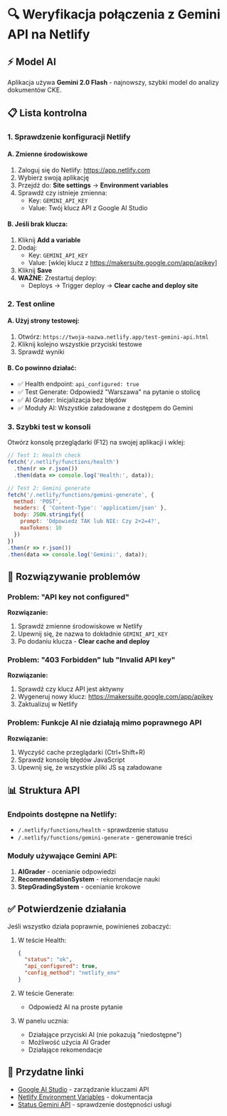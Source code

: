 # 🔍 Weryfikacja połączenia z Gemini API na Netlify

## ⚡ Model AI
Aplikacja używa **Gemini 2.0 Flash** - najnowszy, szybki model do analizy dokumentów CKE.

## 📋 Lista kontrolna

### 1. **Sprawdzenie konfiguracji Netlify**

#### A. Zmienne środowiskowe
1. Zaloguj się do Netlify: https://app.netlify.com
2. Wybierz swoją aplikację
3. Przejdź do: **Site settings** → **Environment variables**
4. Sprawdź czy istnieje zmienna:
   - Key: `GEMINI_API_KEY`
   - Value: Twój klucz API z Google AI Studio

#### B. Jeśli brak klucza:
1. Kliknij **Add a variable**
2. Dodaj:
   - Key: `GEMINI_API_KEY`
   - Value: [wklej klucz z https://makersuite.google.com/app/apikey]
3. Kliknij **Save**
4. **WAŻNE**: Zrestartuj deploy:
   - Deploys → Trigger deploy → **Clear cache and deploy site**

### 2. **Test online**

#### A. Użyj strony testowej:
1. Otwórz: `https://twoja-nazwa.netlify.app/test-gemini-api.html`
2. Kliknij kolejno wszystkie przyciski testowe
3. Sprawdź wyniki

#### B. Co powinno działać:
- ✅ Health endpoint: `api_configured: true`
- ✅ Test Generate: Odpowiedź "Warszawa" na pytanie o stolicę
- ✅ AI Grader: Inicjalizacja bez błędów
- ✅ Moduły AI: Wszystkie załadowane z dostępem do Gemini

### 3. **Szybki test w konsoli**

Otwórz konsolę przeglądarki (F12) na swojej aplikacji i wklej:

```javascript
// Test 1: Health check
fetch('/.netlify/functions/health')
  .then(r => r.json())
  .then(data => console.log('Health:', data));

// Test 2: Gemini generate
fetch('/.netlify/functions/gemini-generate', {
  method: 'POST',
  headers: { 'Content-Type': 'application/json' },
  body: JSON.stringify({
    prompt: 'Odpowiedz TAK lub NIE: Czy 2+2=4?',
    maxTokens: 10
  })
})
.then(r => r.json())
.then(data => console.log('Gemini:', data));
```

## 🚨 Rozwiązywanie problemów

### Problem: "API key not configured"
**Rozwiązanie:**
1. Sprawdź zmienne środowiskowe w Netlify
2. Upewnij się, że nazwa to dokładnie `GEMINI_API_KEY`
3. Po dodaniu klucza - **Clear cache and deploy**

### Problem: "403 Forbidden" lub "Invalid API key"
**Rozwiązanie:**
1. Sprawdź czy klucz API jest aktywny
2. Wygeneruj nowy klucz: https://makersuite.google.com/app/apikey
3. Zaktualizuj w Netlify

### Problem: Funkcje AI nie działają mimo poprawnego API
**Rozwiązanie:**
1. Wyczyść cache przeglądarki (Ctrl+Shift+R)
2. Sprawdź konsolę błędów JavaScript
3. Upewnij się, że wszystkie pliki JS są załadowane

## 📊 Struktura API

### Endpoints dostępne na Netlify:
- `/.netlify/functions/health` - sprawdzenie statusu
- `/.netlify/functions/gemini-generate` - generowanie treści

### Moduły używające Gemini API:
1. **AIGrader** - ocenianie odpowiedzi
2. **RecommendationSystem** - rekomendacje nauki
3. **StepGradingSystem** - ocenianie krokowe

## ✅ Potwierdzenie działania

Jeśli wszystko działa poprawnie, powinieneś zobaczyć:

1. W teście Health:
   ```json
   {
     "status": "ok",
     "api_configured": true,
     "config_method": "netlify_env"
   }
   ```

2. W teście Generate:
   - Odpowiedź AI na proste pytanie

3. W panelu ucznia:
   - Działające przyciski AI (nie pokazują "niedostępne")
   - Możliwość użycia AI Grader
   - Działające rekomendacje

## 🔗 Przydatne linki

- [Google AI Studio](https://makersuite.google.com/app/apikey) - zarządzanie kluczami API
- [Netlify Environment Variables](https://docs.netlify.com/environment-variables/overview/) - dokumentacja
- [Status Gemini API](https://status.cloud.google.com/) - sprawdzenie dostępności usługi
